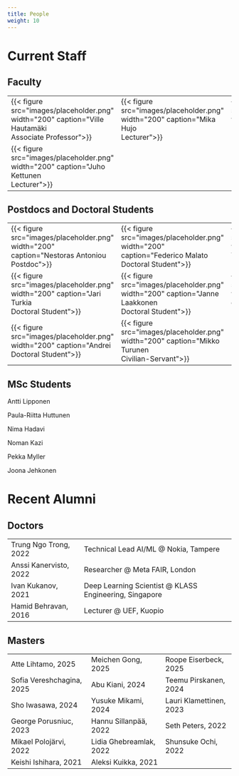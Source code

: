 ```yaml
---
title: People
weight: 10
---
```

<!--
Template for profiles
{{< figure src="images/placeholder.png" width="200" caption="AA BB<br>XX YY">}}
-->
# Current Staff
## Faculty
||||
|-|-|-|
|{{< figure src="images/placeholder.png" width="200" caption="Ville Hautamäki<br>Associate Professor">}}|{{< figure src="images/placeholder.png" width="200" caption="Mika Hujo<br>Lecturer">}}|{{< figure src="images/placeholder.png" width="200" caption="Juho Kopra<br>Lecturer">}}|
|{{< figure src="images/placeholder.png" width="200" caption="Juho Kettunen<br>Lecturer">}}||

## Postdocs and Doctoral Students
||||
|-|-|-|
|{{< figure src="images/placeholder.png" width="200" caption="Nestoras Antoniou<br>Postdoc">}}|{{< figure src="images/placeholder.png" width="200" caption="Federico Malato<br>Doctoral Student">}}|{{< figure src="images/placeholder.png" width="200" caption="Marko Tuononen<br>Doctoral Student">}}|
|{{< figure src="images/placeholder.png" width="200" caption="Jari Turkia<br>Doctoral Student">}}|{{< figure src="images/placeholder.png" width="200" caption="Janne Laakkonen<br>Doctoral Student">}}|{{< figure src="images/placeholder.png" width="200" caption="Ekatarina Amozova<br>Doctoral Student">}}|
|{{< figure src="images/placeholder.png" width="200" caption="Andrei<br>Doctoral Student">}}|{{< figure src="images/placeholder.png" width="200" caption="Mikko Turunen<br>Civilian-Servant">}}

## MSc Students
Antti Lipponen

Paula-Riitta Huttunen

Nima Hadavi

Noman Kazi

Pekka Myller

Joona Jehkonen

# Recent Alumni
## Doctors
|||
|-|-|
|Trung Ngo Trong, 2022| Technical Lead AI/ML @ Nokia, Tampere|
|Anssi Kanervisto, 2022|Researcher @ Meta FAIR, London|
|Ivan Kukanov, 2021|Deep Learning Scientist @  KLASS Engineering, Singapore|
|Hamid Behravan, 2016|Lecturer @ UEF, Kuopio|

## Masters
||||
|-|-|-|
|Atte Lihtamo, 2025|Meichen Gong, 2025|Roope Eiserbeck, 2025|
|Sofia Vereshchagina, 2025|Abu Kiani, 2024|Teemu Pirskanen, 2024|
|Sho Iwasawa, 2024|Yusuke Mikami, 2024|Lauri Klamettinen, 2023|
|George Porusniuc, 2023|Hannu Sillanpää, 2022|Seth Peters, 2022|
|Mikael Polojärvi, 2022|Lidia Ghebreamlak, 2022|Shunsuke Ochi, 2022|
|Keishi Ishihara, 2021|Aleksi Kuikka, 2021|